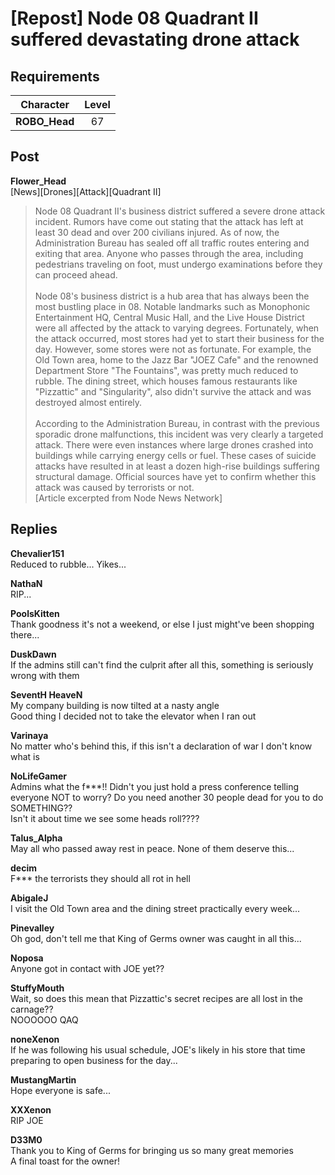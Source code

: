 # [Repost] Node 08 Quadrant II suffered devastating drone attack
## Requirements
|  Character  |Level|
|-------------|:---:|
|**ROBO_Head**| 67  |

## Post
**Flower_Head**<br>
[News][Drones][Attack][Quadrant II]<br>
> Node 08 Quadrant II's business district suffered a severe drone attack incident. Rumors have come out stating that the attack has left at least 30 dead and over 200 civilians injured. As of now, the Administration Bureau has sealed off all traffic routes entering and exiting that area. Anyone who passes through the area, including pedestrians traveling on foot, must undergo examinations before they can proceed ahead. <br>
> <br>
> Node 08's business district is a hub area that has always been the most bustling place in 08. Notable landmarks such as Monophonic Entertainment HQ, Central Music Hall, and the Live House District were all affected by the attack to varying degrees. Fortunately, when the attack occurred, most stores had yet to start their business for the day. However, some stores were not as fortunate. For example, the Old Town area, home to the Jazz Bar "JOEZ Cafe" and the renowned Department Store "The Fountains", was pretty much reduced to rubble. The dining street, which houses famous restaurants like "Pizzattic" and "Singularity", also didn't survive the attack and was destroyed almost entirely.<br>
> <br>
> According to the Administration Bureau, in contrast with the previous sporadic drone malfunctions, this incident was very clearly a targeted attack. There were even instances where large drones crashed into buildings while carrying energy cells or fuel. These cases of suicide attacks have resulted in at least a dozen high-rise buildings suffering structural damage. Official sources have yet to confirm whether this attack was caused by terrorists or not. <br>
[Article excerpted from Node News Network]
## Replies
**Chevalier151**<br>
Reduced to rubble... Yikes...

**NathaN**<br>
RIP...

**PoolsKitten**<br>
Thank goodness it's not a weekend, or else I just might've been shopping there...

**DuskDawn**<br>
If the admins still can't find the culprit after all this, something is seriously wrong with them

**SeventH HeaveN**<br>
My company building is now tilted at a nasty angle<br>
Good thing I decided not to take the elevator when I ran out

**Varinaya**<br>
No matter who's behind this, if this isn't a declaration of war I don't know what is

**NoLifeGamer**<br>
Admins what the f\*\*\*!! Didn't you just hold a press conference telling everyone NOT to worry? Do you need another 30 people dead for you to do SOMETHING??<br>
Isn't it about time we see some heads roll????

**Talus_Alpha**<br>
May all who passed away rest in peace. None of them deserve this...

**decim**<br>
F\*\*\* the terrorists they should all rot in hell

**AbigaleJ**<br>
I visit the Old Town area and the dining street practically every week...

**Pinevalley**<br>
Oh god, don't tell me that King of Germs owner was caught in all this...

**Noposa**<br>
Anyone got in contact with JOE yet??

**StuffyMouth**<br>
Wait, so does this mean that Pizzattic's secret recipes are all lost in the carnage?? <br>
NOOOOOO QAQ

**noneXenon**<br>
If he was following his usual schedule, JOE's likely in his store that time preparing to open business for the day...

**MustangMartin**<br>
Hope everyone is safe...

**XXXenon**<br>
RIP JOE

**D33M0**<br>
Thank you to King of Germs for bringing us so many great memories<br>
A final toast for the owner!

